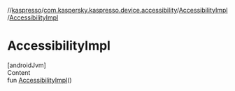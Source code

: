 //[kaspresso](../../index.md)/[com.kaspersky.kaspresso.device.accessibility](../index.md)/[AccessibilityImpl](index.md)/[AccessibilityImpl](-accessibility-impl.md)



# AccessibilityImpl  
[androidJvm]  
Content  
fun [AccessibilityImpl](-accessibility-impl.md)()  



